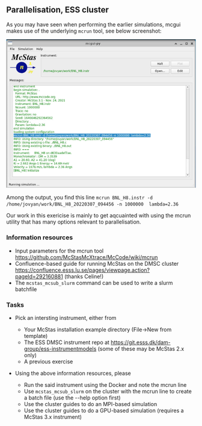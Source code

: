 ## Parallelisation, ESS cluster

As you may have seen when performing the earlier simulations, mcgui
makes use of the underlying ```mcrun``` tool, see below screenshot:

![mcgui screenshot](mcgui.png)

Among the output, you find this line
```mcrun BNL_H8.instr -d /home/jovyan/work/BNL_H8_20220307_094456 -n 1000000  lambda=2.36```

Our work in this exericise is mainly to get aqcuainted with using the 
mcrun utility that has many options relevant to parallelisation.

### Information resources
* Input parameters for the mcrun tool https://github.com/McStasMcXtrace/McCode/wiki/mcrun
* Confluence-based guide for running McStas on the DMSC cluster
  https://confluence.esss.lu.se/pages/viewpage.action?pageId=292160881
  (thanks Celine!)
* The ```mcstas_mcsub_slurm``` command can be used to write a slurm batchfile

### Tasks
* Pick an intersting instrument, either from
  * Your McStas installation example directory (File->New from template)
  * The ESS DMSC instrument repo at
    https://git.esss.dk/dam-group/ess-instrumentmodels (some of these
    may be McStas 2.x only)
  * A previous exercise

* Using the above information resources, please
  * Run the said instrument using the Docker and note the mcrun line
  * Use ```mcstas_mcsub_slurm``` on the cluster with the mcrun line to
    create a batch file (use the --help option first)
  * Use the cluster guides to do an MPI-based simulation
  * Use the cluster guides to do a GPU-based simulation (requires a
    McStas 3.x instrument)
